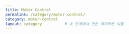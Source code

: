 ```yaml
---
title: Motor Control
permalink: /category/motor-control/
category: motor-control
layout: category          # ② 단계에서 만든 레이아웃 이름
---
```

